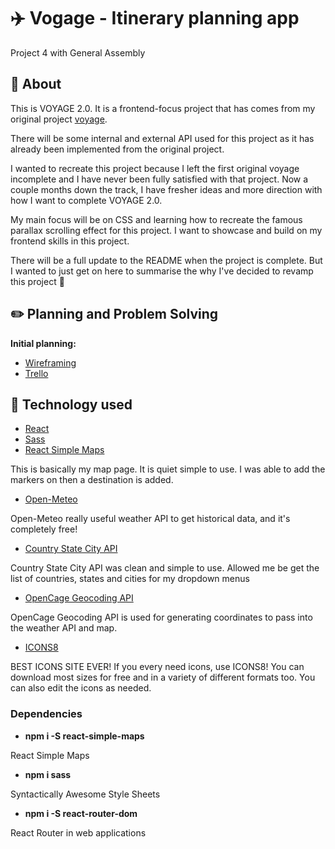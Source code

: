 # :airplane: Vogage - Itinerary planning app
Project 4 with General Assembly

## :page_with_curl: About

This is VOYAGE 2.0. It is a frontend-focus project that has comes from my original project [voyage](https://github.com/tinaaiscoding/voyage).

There will be some internal and external API used for this project as it has already been implemented from the original project.

I wanted to recreate this project because I left the first original voyage incomplete and I have never been fully satisfied with that project. Now a couple months down the track, I have fresher ideas and more direction with how I want to complete VOYAGE 2.0. 

My main focus will be on CSS and learning how to recreate the famous parallax scrolling effect for this project. I want to showcase and build on my frontend skills in this project.

There will be a full update to the README when the project is complete. But I wanted to just get on here to summarise the why I've decided to revamp this project 🤗

## :pencil2: Planning and Problem Solving
**Initial planning:**
- [Wireframing](./readmeAttachments/wireframe.png)
- [Trello](./readmeAttachments/wireframe.png)

## :rocket: Technology used
- [React](https://reactjs.org/)
- [Sass](https://sass-lang.com/)
- [React Simple Maps](https://www.react-simple-maps.io/)

This is basically my map page. It is quiet simple to use. I was able to add the markers on then a destination is added.
- [Open-Meteo](https://open-meteo.com/)

Open-Meteo really useful weather API to get historical data, and it's completely free!
- [Country State City API](https://countrystatecity.in/)

Country State City API was clean and simple to use. Allowed me be get the list of countries, states and cities for my dropdown menus
- [OpenCage Geocoding API](https://opencagedata.com/api)

OpenCage Geocoding API is used for generating coordinates to pass into the weather API and map.
- [ICONS8](https://icons8.com/)

BEST ICONS SITE EVER! If you every need icons, use ICONS8! You can download most sizes for free and in a variety of different formats too. You can also edit the icons as needed.

### Dependencies
- **npm i -S react-simple-maps**

React Simple Maps

- **npm i sass**

Syntactically Awesome Style Sheets

- **npm i -S react-router-dom**

React Router in web applications

<!-- ## :white_check_mark: Future features


## :warning: Bugs :bug:


## :sob: Major hurdles


## Screenshots of the app  -->
